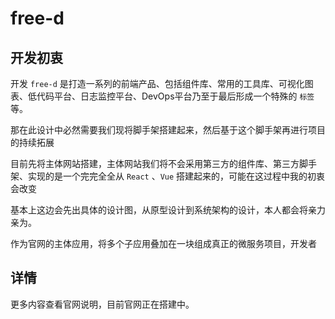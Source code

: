 # free-d

## 开发初衷

开发 `free-d` 是打造一系列的前端产品、包括组件库、常用的工具库、可视化图表、低代码平台、日志监控平台、DevOps平台乃至于最后形成一个特殊的 `标签` 等。

那在此设计中必然需要我们现将脚手架搭建起来，然后基于这个脚手架再进行项目的持续拓展

目前先将主体网站搭建，主体网站我们将不会采用第三方的组件库、第三方脚手架、实现的是一个完完全全从 `React` 、`Vue` 搭建起来的，可能在这过程中我的初衷会改变

基本上这边会先出具体的设计图，从原型设计到系统架构的设计，本人都会将亲力亲为。

作为官网的主体应用，将多个子应用叠加在一块组成真正的微服务项目，开发者

## 详情

更多内容查看官网说明，目前官网正在搭建中。